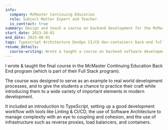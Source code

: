 ```yaml
---
info:
  company: McMaster Continuing Education
  role: Subject Matter Expert and Teacher
  is_contract: true
summary: Design and teach a course on backend development for the McMaster Continuing Education Full Stack Program.
start_date: 2023-10-01
end_date: 2023-08-01
tags: Typescript Architecture DevOps CI/CD dev-containers back-end full-stack tdd writing
resume_details:
  course-writing: Wrote & taught a course on backend software development, aimed to prepare students for work in the field
---
```


I wrote & taught the final course in the McMaster Continuing Education Back End program (which is part of their Full Stack program).

The course was designed to serve as an example to real world development processes, and to give the students a chance to practice their craft while introducing them to a wide variety of important elements in modern development.

It included an introduction to TypeScript, setting up a good development workflow with tools like Linting & CI/CD, the use of Software Architecture to manage complexity with an eye to coupling and cohesion, and the use of infrastructure such as reverse proxies, load balancers, and containers.
